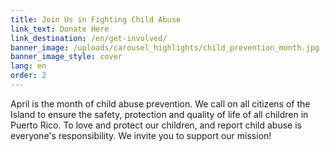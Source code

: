```yaml
---
title: Join Us in Fighting Child Abuse 
link_text: Donate Here
link_destination: /en/get-involved/
banner_image: /uploads/carousel_highlights/child_prevention_month.jpg
banner_image_style: cover
lang: en
order: 2
---
```

April is the month of child abuse prevention. We call on all citizens of the Island to ensure the safety, protection and quality of life of all children in Puerto Rico. To love and protect our children, and report child abuse is everyone's responsibility. We invite you to support our mission!
